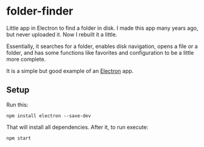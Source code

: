 # folder-finder
Little app in Electron to find a folder in disk. I made this app many years ago, but never uploaded it. Now I rebuilt it a little.

Essentially, it searches for a folder, enables disk navigation, opens a file or a folder,
and has some functions like favorites and configuration to be a little more complete.

It is a simple but good example of an [Electron](https://www.electronjs.org/) app.

## Setup

Run this:

```
npm install electron --save-dev
```

That will install all dependencies. After it, to run execute:

```
npm start
```
